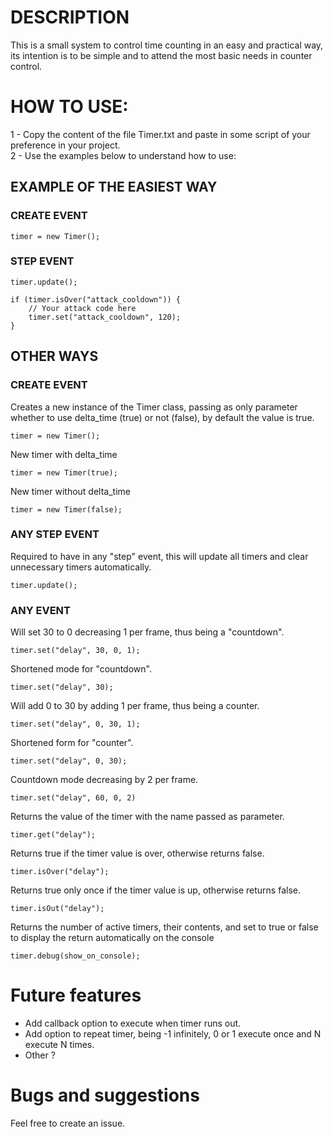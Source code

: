 # DESCRIPTION
This is a small system to control time counting in an easy and practical way, its intention is to be simple and to attend the most basic needs in counter control.

# HOW TO USE:
1 - Copy the content of the file Timer.txt and paste in some script of your preference in your project.
<br>
2 - Use the examples below to understand how to use:

## EXAMPLE OF THE EASIEST WAY
### CREATE EVENT
```
timer = new Timer();
```
### STEP EVENT
```
timer.update();

if (timer.isOver("attack_cooldown")) {
    // Your attack code here
    timer.set("attack_cooldown", 120);
}
```

## OTHER WAYS
### CREATE EVENT
Creates a new instance of the Timer class, passing as only parameter whether to use delta_time (true) or not (false), by default the value is true.
```
timer = new Timer();
```

New timer with delta_time
```
timer = new Timer(true);
```
New timer without delta_time
```
timer = new Timer(false);
```

### ANY STEP EVENT
Required to have in any "step" event, this will update all timers and clear unnecessary timers automatically.
```
timer.update();
```

### ANY EVENT
Will set 30 to 0 decreasing 1 per frame, thus being a "countdown".
```
timer.set("delay", 30, 0, 1);
```
Shortened mode for "countdown".
```
timer.set("delay", 30);
```
Will add 0 to 30 by adding 1 per frame, thus being a counter.
```
timer.set("delay", 0, 30, 1);
```
Shortened form for "counter".
```
timer.set("delay", 0, 30);
```
Countdown mode decreasing by 2 per frame.
```
timer.set("delay", 60, 0, 2)
```
Returns the value of the timer with the name passed as parameter.
```
timer.get("delay");	
```
Returns true if the timer value is over, otherwise returns false.
```
timer.isOver("delay");
```
Returns true only once if the timer value is up, otherwise returns false.
```
timer.isOut("delay");
```
Returns the number of active timers, their contents, and set to true or false to display the return automatically on the console
```
timer.debug(show_on_console);
```
# Future features
- Add callback option to execute when timer runs out.
- Add option to repeat timer, being -1 infinitely, 0 or 1 execute once and N execute N times.
- Other ?

# Bugs and suggestions
Feel free to create an issue.
